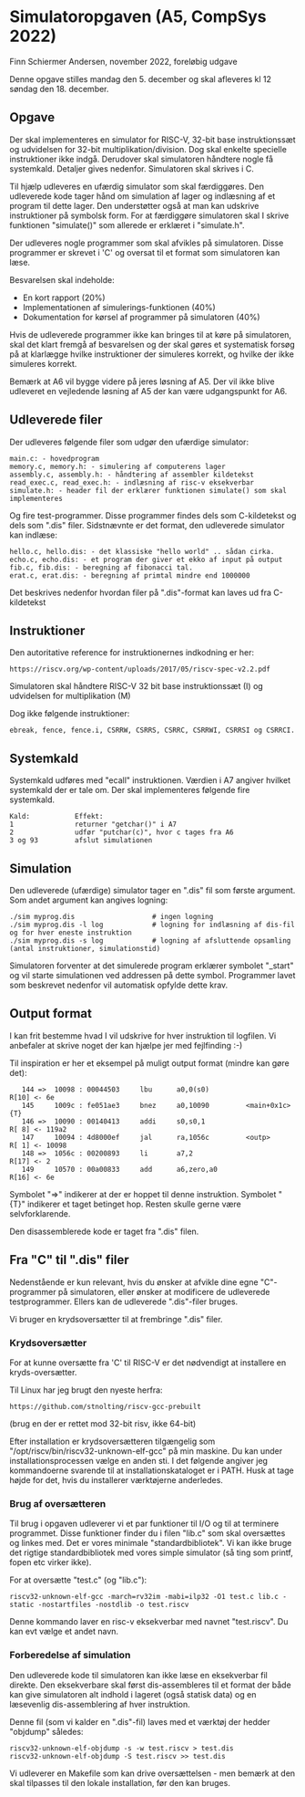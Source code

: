 # Simulatoropgaven (A5, CompSys 2022)

Finn Schiermer Andersen, november 2022, foreløbig udgave

Denne opgave stilles mandag den 5. december og skal afleveres kl 12 søndag den 18. december.



## Opgave

Der skal implementeres en simulator for RISC-V, 32-bit base instruktionssæt og udvidelsen
for 32-bit multiplikation/division. Dog skal enkelte specielle instruktioner ikke indgå.
Derudover skal simulatoren håndtere nogle få systemkald. Detaljer gives nedenfor. 
Simulatoren skal skrives i C.

Til hjælp udleveres en ufærdig simulator som skal færdiggøres. Den udleverede kode tager
hånd om simulation af lager og indlæsning af et program til dette lager. Den understøtter
også at man kan udskrive instruktioner på symbolsk form. For at færdiggøre
simulatoren skal I skrive funktionen "simulate()" som allerede er erklæret
i "simulate.h".

Der udleveres nogle programmer som skal afvikles på simulatoren. Disse programmer er skrevet i
'C' og oversat til et format som simulatoren kan læse.

Besvarelsen skal indeholde:

* En kort rapport (20%)
* Implementationen af simulerings-funktionen (40%)
* Dokumentation for kørsel af programmer på simulatoren (40%)

Hvis de udleverede programmer ikke kan bringes til at køre på simulatoren, skal det klart
fremgå af besvarelsen og der skal gøres et systematisk forsøg på at klarlægge hvilke
instruktioner der simuleres korrekt, og hvilke der ikke simuleres korrekt.

Bemærk at A6 vil bygge videre på jeres løsning af A5. Der vil ikke blive udleveret
en vejledende løsning af A5 der kan være udgangspunkt for A6.

## Udleverede filer

Der udleveres følgende filer som udgør den ufærdige simulator:

~~~
main.c: - hovedprogram
memory.c, memory.h: - simulering af computerens lager
assembly.c, assembly.h: - håndtering af assembler kildetekst
read_exec.c, read_exec.h: - indlæsning af risc-v eksekverbar
simulate.h: - header fil der erklærer funktionen simulate() som skal implementeres
~~~

Og fire test-programmer. Disse programmer findes dels som C-kildetekst og dels
som ".dis" filer. Sidstnævnte er det format, den udleverede simulator kan
indlæse:

~~~
hello.c, hello.dis: - det klassiske "hello world" .. sådan cirka.
echo.c, echo.dis: - et program der giver et ekko af input på output
fib.c, fib.dis: - beregning af fibonacci tal.
erat.c, erat.dis: - beregning af primtal mindre end 1000000
~~~

Det beskrives nedenfor hvordan filer på ".dis"-format kan laves ud fra C-kildetekst

## Instruktioner

Den autoritative reference for instruktionernes indkodning er her:

~~~
https://riscv.org/wp-content/uploads/2017/05/riscv-spec-v2.2.pdf
~~~

Simulatoren skal håndtere RISC-V 32 bit base instruktionssæt (I) og udvidelsen
for multiplikation (M)

Dog ikke følgende instruktioner: 

~~~
ebreak, fence, fence.i, CSRRW, CSRRS, CSRRC, CSRRWI, CSRRSI og CSRRCI.
~~~


## Systemkald

Systemkald udføres med "ecall" instruktionen. Værdien i A7 angiver hvilket systemkald der
er tale om. Der skal implementeres følgende fire systemkald.

~~~
Kald:           Effekt:
1               returner "getchar()" i A7
2               udfør "putchar(c)", hvor c tages fra A6
3 og 93         afslut simulationen
~~~

## Simulation

Den udleverede (ufærdige) simulator tager en ".dis" fil som første argument.
Som andet argument kan angives logning:

~~~
./sim myprog.dis                   # ingen logning
./sim myprog.dis -l log            # logning for indlæsning af dis-fil og for hver eneste instruktion
./sim myprog.dis -s log            # logning af afsluttende opsamling (antal instruktioner, simulationstid)
~~~

Simulatoren forventer at det simulerede program erklærer symbolet "_start" og vil
starte simulationen ved addressen på dette symbol. Programmer lavet som beskrevet
nedenfor vil automatisk opfylde dette krav.

## Output format

I kan frit bestemme hvad I vil udskrive for hver instruktion til logfilen.
Vi anbefaler at skrive noget der kan hjælpe jer med fejlfinding :-)

Til inspiration er her et eksempel på muligt output format (mindre kan gøre det):

~~~
   144 =>  10098 : 00044503     lbu      a0,0(s0)                                           R[10] <- 6e
   145     1009c : fe051ae3     bnez     a0,10090         <main+0x1c>                   {T}
   146 =>  10090 : 00140413     addi     s0,s0,1                                            R[ 8] <- 119a2
   147     10094 : 4d8000ef     jal      ra,1056c         <outp>                            R[ 1] <- 10098
   148 =>  1056c : 00200893     li       a7,2                                               R[17] <- 2
   149     10570 : 00a00833     add      a6,zero,a0                                         R[16] <- 6e
~~~

Symbolet "=>" indikerer at der er hoppet til denne instruktion.
Symbolet "{T}" indikerer et taget betinget hop.
Resten skulle gerne være selvforklarende.

Den disassemblerede kode er taget fra ".dis" filen.

## Fra "C" til ".dis" filer

Nedenstående er kun relevant, hvis du ønsker at afvikle dine egne "C"-programmer
på simulatoren, eller ønsker at modificere de udleverede testprogrammer. Ellers kan
de udleverede ".dis"-filer bruges.

Vi bruger en krydsoversætter til at frembringe ".dis" filer.

### Krydsoversætter

For at kunne oversætte fra 'C' til RISC-V er det nødvendigt at installere en kryds-oversætter.

Til Linux har jeg brugt den nyeste herfra:

~~~
https://github.com/stnolting/riscv-gcc-prebuilt
~~~

(brug en der er rettet mod 32-bit risv, ikke 64-bit)

Efter installation er krydsoversætteren tilgængelig som "/opt/riscv/bin/riscv32-unknown-elf-gcc"
på min maskine. Du kan under installationsprocessen vælge en anden sti. I det følgende
angiver jeg kommandoerne svarende til at installationskataloget er i PATH. 
Husk at tage højde for det, hvis du installerer værktøjerne anderledes.

### Brug af oversætteren

Til brug i opgaven udleverer vi et par funktioner til I/O og til at terminere programmet.
Disse funktioner finder du i filen "lib.c" som skal oversættes og linkes med. Det er vores minimale
"standardbibliotek". Vi kan ikke bruge det rigtige standardbibliotek med vores simple simulator
(så ting som printf, fopen etc virker ikke).

For at oversætte "test.c" (og "lib.c"):

~~~
riscv32-unknown-elf-gcc -march=rv32im -mabi=ilp32 -O1 test.c lib.c -static -nostartfiles -nostdlib -o test.riscv
~~~

Denne kommando laver en risc-v eksekverbar med navnet "test.riscv". Du kan evt vælge et andet
navn.

### Forberedelse af simulation

Den udleverede kode til simulatoren kan ikke læse en eksekverbar fil direkte.
Den eksekverbare skal først dis-assembleres til et format der både kan give simulatoren alt indhold
i lageret (også statisk data) og en læsevenlig dis-assemblering af hver instruktion.

Denne fil (som vi kalder en ".dis"-fil) laves med et værktøj der hedder "objdump" således:

~~~
riscv32-unknown-elf-objdump -s -w test.riscv > test.dis
riscv32-unknown-elf-objdump -S test.riscv >> test.dis
~~~

Vi udleverer en Makefile som kan drive oversættelsen - men bemærk at den skal tilpasses
til den lokale installation, før den kan bruges.
